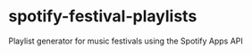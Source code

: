 spotify-festival-playlists
==========================

Playlist generator for music festivals using the Spotify Apps API